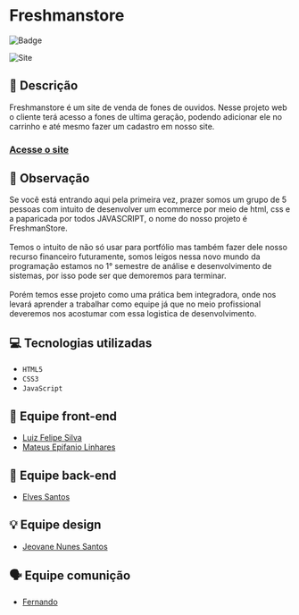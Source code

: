 # Freshmanstore

![Badge](https://img.shields.io/static/v1?label=STATUS&message=EM%20ANDAMENTO&color=blue&style=for-the-badge)             

<img src="https://luizfelipe9627.github.io/freshmanstore/images/site.png" alt="Site">

## 📄 Descrição
Freshmanstore é um site de venda de fones de ouvidos. Nesse projeto web o cliente terá acesso a fones de ultima geração, podendo adicionar ele no carrinho e até mesmo fazer um cadastro em nosso site. 

### <a href="https://luizfelipe9627.github.io/freshmanstore">Acesse o site</a>

## 📑 Observação
Se você está entrando aqui pela primeira vez, prazer somos um grupo de 5 pessoas com intuito de desenvolver um ecommerce por meio de html, css e a paparicada por todos JAVASCRIPT, o nome do nosso projeto é FreshmanStore.
<br><br>
Temos o intuito de não só usar para portfólio mas também fazer dele nosso recurso financeiro futuramente, somos leigos nessa novo mundo da programação estamos no 1° semestre de análise e desenvolvimento de sistemas, por isso pode ser que demoremos para terminar.
<br><br>
 Porém temos esse projeto como uma prática bem integradora, onde nos levará aprender a trabalhar como equipe já que no meio profissional deveremos nos acostumar com essa logistica de desenvolvimento.

## 💻 Tecnologias utilizadas

- ``HTML5``
- ``CSS3``
- ``JavaScript``

## 🌌 Equipe front-end

- <a href="https://luizfelipe9627.github.io/fres" title='Ir até o perfil.'>Luiz Felipe Silva</a>
- <a href="https://github.com/Mateus223-ti" title='Ir até o perfil.'>Mateus Epifanio Linhares</a>

## 🔧 Equipe back-end

- <a href="https://github.com/elves-dev" title='Ir até o perfil.'>Elves Santos</a>

## 💡 Equipe design

- <a href="https://github.com/Aoong" title='Ir até o perfil.'>Jeovane Nunes Santos</a>

## 🗣️ Equipe comunição 

- <a href="https://github.com/Aoong" title='Ir até o perfil.'>Fernando<a>

